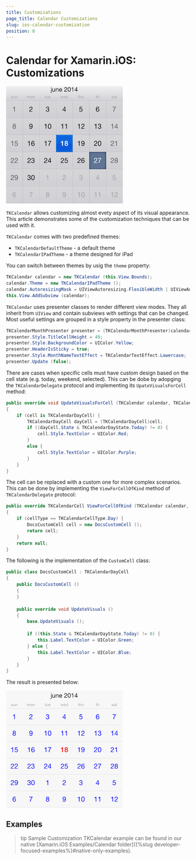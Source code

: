 ```yaml
---
title: Customizations
page_title: Calendar Customizations
slug: ios-calendar-customization
position: 8
---
```


# Calendar for Xamarin.iOS: Customizations

<img src="../images/calendar-customization001.png"/>

<code>TKCalendar</code> allows customizing almost evety aspect of its visual appearance. This article demonstrates some of the customization techniques that can be used with it.

<code>TKCalendar</code> comes with two predefined themes:
- <code>TKCalendarDefaultTheme</code> - a default theme
- <code>TKCalendarIPadTheme</code> - a theme designed for iPad

You can switch between themes by usig the <code>theme</code> property:

<snippet id='customization-theme'/>

<snippet id='customization-theme-swift'/>

```C#
TKCalendar calendar = new TKCalendar (this.View.Bounds);
calendar.Theme = new TKCalendarIPadTheme ();
calendar.AutoresizingMask = UIViewAutoresizing.FlexibleWidth | UIViewAutoresizing.FlexibleHeight;
this.View.AddSubview (calendar);
```

<code>TKCalendar</code> uses presenter classes to render different view modes. They all inherit from <code>UIView</code> and contain subviews with settings that can be changed. Most useful settings are grouped in a style property in the presenter class:

<snippet id='customization-presenter'/>

<snippet id='customization-presenter-swift'/>

```C#
TKCalendarMonthPresenter presenter = (TKCalendarMonthPresenter)calendar.Presenter;
presenter.Style.TitleCellHeight = 40;
presenter.Style.BackgroundColor = UIColor.Yellow;
presenter.HeaderIsSticky = true;
presenter.Style.MonthNameTextEffect = TKCalendarTextEffect.Lowercase;
presenter.Update (false);
```

There are cases when specific cells must have custom design based on the cell state (e.g. today, weekend, selected). This can be dobe by adopging the <code>TKCalendarDelegate</code> protocol and implementing its <code>UpateVisualsForCell</code> method:

<snippet id='customization-updatevisualcell'/>

```C#
public override void UpdateVisualsForCell (TKCalendar calendar, TKCalendarCell cell)
{
    if (cell is TKCalendarDayCell) {
        TKCalendarDayCell dayCell = (TKCalendarDayCell)cell;
        if ((dayCell.State & TKCalendarDayState.Today) != 0) {
            cell.Style.TextColor = UIColor.Red;
        }
        else {
            cell.Style.TextColor = UIColor.Purple;
        }
    }
}
```

The cell can be replaced with a custom one for more complex scenarios. This can be done by implementing the <code>ViewForCellOfKind</code> method of <code>TKCalendarDelegate</code> protocol:

<snippet id='customization-viewforcell'/>

```C#
public override TKCalendarCell ViewForCellOfKind (TKCalendar calendar, TKCalendarCellType cellType)
{
    if (cellType == TKCalendarCellType.Day) {
        DocsCustomCell cell = new DocsCustomCell ();
        return cell;
    }
    return null;
}
```

The following is the implementation of the <code>CustomCell</code> class:

<snippet id='customization-customcell'/>

```C#
public class DocsCustomCell : TKCalendarDayCell
{
    public DocsCustomCell ()
    {
    }

    public override void UpdateVisuals ()
    {
        base.UpdateVisuals ();

        if ((this.State & TKCalendarDayState.Today) != 0) {
            this.Label.TextColor = UIColor.Green;
        } else {
            this.Label.TextColor = UIColor.Blue;
        }
    }
}
```

The result is presented below:

<img src="../images/calendar-customization002.png"/>

## Examples

>tip Sample Customization TKCalendar example can be found in our native [Xamarin.iOS Examples/Calendar folder]({%slug developer-focused-examples%}#native-only-examples).
